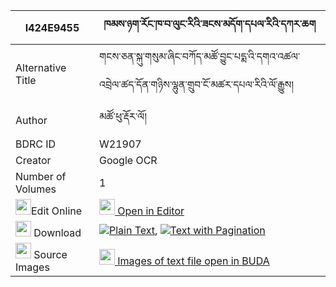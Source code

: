 |I424E9455|ཁམས་ཉག་རོང་ཁ་བ་ལུང་རིའི་ཟངས་མདོག་དཔལ་རིའི་དཀར་ཆག 
| --- | --- 
|Alternative Title |གངས་ཅན་སྐུ་གསུམ་ཞིང་བཀོད་མཚོ་བྱུང་པདྨ་འི་དགའ་འཚལ་འབྲེལ་ཚད་དོན་གཉིས་ལྷུན་གྲུབ་ངོ་མཚར་དཔལ་རིའི་ལོ་རྒྱུས།
|Author| མཚོ་ཕུ་རྡོར་ལོ།
|BDRC ID | W21907
|Creator | Google OCR
|Number of Volumes| 1
|<img width="25" src="https://img.icons8.com/color/25/000000/edit-property.png">Edit Online| [<img width="25" src="https://avatars.githubusercontent.com/u/45091458?s=200&v=4"> Open in Editor](http://editor.openpecha.org/I424E9455)
|<img width="25" src="https://img.icons8.com/fluent/48/000000/download-2.png"/>  Download | [![](https://img.icons8.com/color/20/000000/txt.png)Plain Text](https://github.com/Openpecha/I424E9455/releases/download/v2/kham_nyakrong_khawa_lung_ri_i__plain_I424E9455.zip), [![](https://img.icons8.com/color/20/000000/txt.png)Text with Pagination](https://github.com/Openpecha/I424E9455/releases/download/v2/kham_nyakrong_khawa_lung_ri_i__pages_I424E9455.zip)
|<img width="25" src="https://img.icons8.com/plasticine/100/000000/pictures-folder.png"/>  Source Images | [<img width="25" src="https://library.bdrc.io/icons/BUDA-small.svg"> Images of text file open in BUDA](https://library.bdrc.io/show/bdr:W21907)